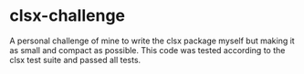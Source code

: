 # clsx-challenge
A personal challenge of mine to write the clsx package myself but making it as small and compact as possible.
This code was tested according to the clsx test suite and passed all tests.